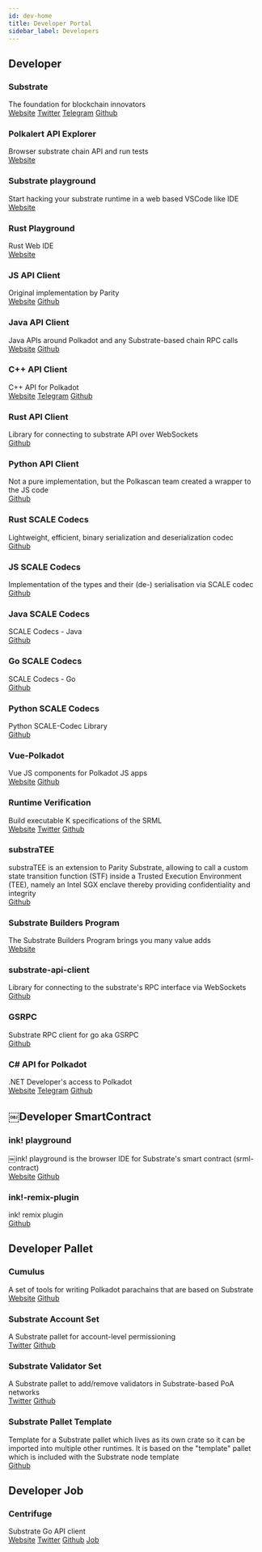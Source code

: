 ```yaml
---
id: dev-home
title: Developer Portal
sidebar_label: Developers
---
```


## Developer

### Substrate
The foundation for blockchain innovators  
[Website](https://www.parity.io/substrate/)
[Twitter](https://twitter.com/ParityTech)
[Telegram](https://t.me/parity_technologies)
[Github](https://github.com/paritytech/substrate)

### Polkalert API Explorer
Browser substrate chain API and run tests  
[Website](https://apiexplorer.polkalert.com/)

### Substrate playground
Start hacking your substrate runtime in a web based VSCode like IDE  
[Website](https://playground.substrate.dev/)

### Rust Playground
Rust Web IDE  
[Website](https://play.rust-lang.org/)

### JS API Client
Original implementation by Parity  
[Website](https://polkadot.js.org/api/)
[Github](https://github.com/polkadot-js/api)

### Java API Client
Java APIs around Polkadot and any Substrate-based chain RPC calls  
[Website](https://polkadot-java.github.io/)
[Github](https://github.com/polkadot-java/api)

### C++ API Client
C++ API for Polkadot  
[Website](https://usetech.com/blockchain.html)
[Telegram](https://t.me/USETECHBlockchain)
[Github](https://github.com/usetech-llc/polkadot_api_cpp/)

### Rust API Client
Library for connecting to substrate API over WebSockets  
[Github](https://github.com/scs/substrate-api-client)

### Python API Client
Not a pure implementation, but the Polkascan team created a wrapper to the JS code  
[Github](https://github.com/polkascan/polkascan-pre-harvester)

### Rust SCALE Codecs
Lightweight, efficient, binary serialization and deserialization codec  
[Github](https://github.com/paritytech/parity-scale-codec)

### JS SCALE Codecs
Implementation of the types and their (de-) serialisation via SCALE codec  
[Github](https://github.com/polkadot-js/api/tree/master/packages/types)

### Java SCALE Codecs
SCALE Codecs - Java  
[Github](https://github.com/polkadot-java/api/tree/master/packages/src/main/java/org/polkadot/types)

### Go SCALE Codecs
SCALE Codecs - Go  
[Github](https://github.com/Joystream/parity-codec-go)

### Python SCALE Codecs
Python SCALE-Codec Library  
[Github](https://github.com/polkascan/py-scale-codec)

### Vue-Polkadot
Vue JS components for Polkadot JS apps  
[Website](https://vue-polkadot.js.org/)
[Github](https://github.com/vue-polkadot)

### Runtime Verification
Build executable K specifications of the SRML  
[Website](https://runtimeverification.com/)
[Twitter](https://twitter.com/rv_inc)
[Github](https://github.com/runtimeverification/polkadot-verification)

### substraTEE
substraTEE is an extension to Parity Substrate, allowing to call a custom state transition function (STF) inside a Trusted Execution Environment (TEE), namely an Intel SGX enclave thereby providing confidentiality and integrity  
[Github](https://github.com/scs/substraTEE)

### Substrate Builders Program
The Substrate Builders Program brings you many value adds  
[Website](https://builders.parity.io/)

### substrate-api-client
Library for connecting to the substrate's RPC interface via WebSockets  
[Github](https://github.com/scs/substrate-api-client)

### GSRPC
Substrate RPC client for go aka GSRPC  
[Github](https://github.com/centrifuge/go-substrate-rpc-client/)

### C# API for Polkadot
.NET Developer's access to Polkadot  
[Website](https://usetech.com/blockchain.html)
[Telegram](https://t.me/USETECHBlockchain)
[Github](https://github.com/usetech-llc/polkadot_api_dotnet)

## ￼Developer SmartContract

### ink! playground
￼ink! playground is the browser IDE for Substrate's smart contract (srml-contract)  
[Website](https://ink-playground.com/)
[Github](https://github.com/staketechnologies/ink-playground)

### ink!-remix-plugin
ink! remix plugin  
[Github](https://github.com/blockchain-it-hr/ink-remix-plugin)

## Developer Pallet

### Cumulus
A set of tools for writing Polkadot parachains that are based on Substrate  
[Website](https://wiki.polkadot.network/docs/en/build-cumulus)
[Github](https://github.com/paritytech/cumulus)

### Substrate Account Set
A Substrate pallet for account-level permissioning  
[Twitter](https://twitter.com/gautamdhameja)
[Github](https://github.com/gautamdhameja/substrate-account-set/)

### Substrate Validator Set
A Substrate pallet to add/remove validators in Substrate-based PoA networks  
[Twitter](https://twitter.com/gautamdhameja)
[Github](https://github.com/gautamdhameja/substrate-validator-set/)

### Substrate Pallet Template
Template for a Substrate pallet which lives as its own crate so it can be imported into multiple other runtimes. It is based on the "template" pallet which is included with the Substrate node template  
[Github](https://github.com/substrate-developer-hub/substrate-pallet-template)

## Developer Job

### Centrifuge
Substrate Go API client  
[Website](https://centrifuge.io/)
[Twitter](https://twitter.com/centrifuge)
[Github](https://github.com/centrifuge/)
[Job](https://centrifuge.breezy.hr/)